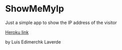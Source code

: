 ShowMeMyIp
========

Just a simple app to show the IP address of the visitor


[Heroku link](http://showmemyip.herokuapp.com/)


by Luis Edimerchk Laverde